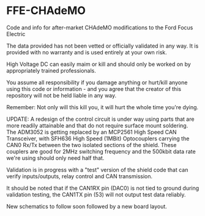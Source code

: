 # FFE-CHAdeMO
Code and info for after-market CHAdeMO modifications to the Ford Focus Electric

The data provided has not been vetted or officially validated in any way. It is provided with no warranty and is used entirely at your own risk. 

High Voltage DC can easily maim or kill and should only be worked on by appropriately trained professionals.

You assume all responsibility if you damage anything or hurt/kill anyone using this code or information - and you agree that the creator of this repository will not be held liable in any way.

Remember: Not only will this kill you, it will hurt the whole time you're dying.

UPDATE:
A redesign of the control circuit is under way using parts that are more readily attainable and that do not require surface mount soldering. The ADM3052 is getting replaced by an MCP2561 High Speed CAN Transceiver, with SFH636 High Speed (1MBit) Optocouplers carrying the CAN0 Rx/Tx between the two isolated sections of the shield. These couplers are good for 2MHz switching frequency and the 500kbit data rate we're using should only need half that.

Validation is in progress with a "test" version of the shield code that can verify inputs/outputs, relay control and CAN transmission.

It should be noted that if the CAN1RX pin (DAC0) is not tied to ground during validation testing, the CAN1TX pin (53) will not output test data reliably.

New schematics to follow soon followed by a new board layout.
